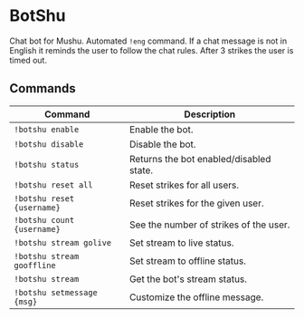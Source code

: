 # BotShu

Chat bot for Mushu. Automated `!eng` command. If a chat message is not in English it reminds the user to follow the chat rules. After 3 strikes the user is timed out.

## Commands

| Command                    | Description                             |
| -------------------------- | --------------------------------------- |
| `!botshu enable`           | Enable the bot.                         |
| `!botshu disable`          | Disable the bot.                        |
| `!botshu status`           | Returns the bot enabled/disabled state. |
| `!botshu reset all`        | Reset strikes for all users.            |
| `!botshu reset {username}` | Reset strikes for the given user.       |
| `!botshu count {username}` | See the number of strikes of the user.  |
| `!botshu stream golive`    | Set stream to live status.              |
| `!botshu stream gooffline` | Set stream to offline status.           |
| `!botshu stream`           | Get the bot's stream status.            |
| `!botshu setmessage {msg}` | Customize the offline message.          |
